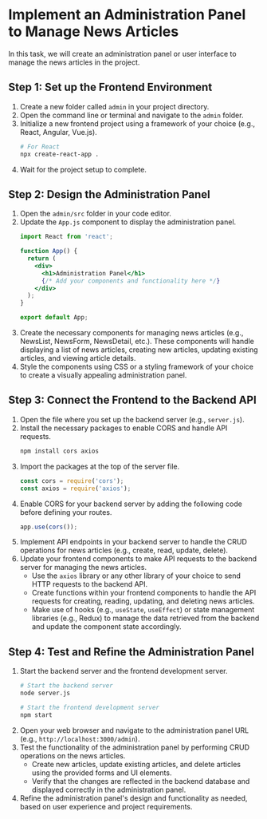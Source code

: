 

#  Implement an Administration Panel to Manage News Articles

In this task, we will create an administration panel or user interface to manage the news articles in the project.

## Step 1: Set up the Frontend Environment

1. Create a new folder called `admin` in your project directory.
2. Open the command line or terminal and navigate to the `admin` folder.
3. Initialize a new frontend project using a framework of your choice (e.g., React, Angular, Vue.js).
   ```bash
   # For React
   npx create-react-app .
   ```
4. Wait for the project setup to complete.

## Step 2: Design the Administration Panel

1. Open the `admin/src` folder in your code editor.
2. Update the `App.js` component to display the administration panel.
   ```jsx
   import React from 'react';

   function App() {
     return (
       <div>
         <h1>Administration Panel</h1>
         {/* Add your components and functionality here */}
       </div>
     );
   }

   export default App;
   ```
3. Create the necessary components for managing news articles (e.g., NewsList, NewsForm, NewsDetail, etc.). These components will handle displaying a list of news articles, creating new articles, updating existing articles, and viewing article details.
4. Style the components using CSS or a styling framework of your choice to create a visually appealing administration panel.

## Step 3: Connect the Frontend to the Backend API

1. Open the file where you set up the backend server (e.g., `server.js`).
2. Install the necessary packages to enable CORS and handle API requests.
   ```bash
   npm install cors axios
   ```
3. Import the packages at the top of the server file.
   ```javascript
   const cors = require('cors');
   const axios = require('axios');
   ```
4. Enable CORS for your backend server by adding the following code before defining your routes.
   ```javascript
   app.use(cors());
   ```
5. Implement API endpoints in your backend server to handle the CRUD operations for news articles (e.g., create, read, update, delete).
6. Update your frontend components to make API requests to the backend server for managing the news articles.
   - Use the `axios` library or any other library of your choice to send HTTP requests to the backend API.
   - Create functions within your frontend components to handle the API requests for creating, reading, updating, and deleting news articles.
   - Make use of hooks (e.g., `useState`, `useEffect`) or state management libraries (e.g., Redux) to manage the data retrieved from the backend and update the component state accordingly.

## Step 4: Test and Refine the Administration Panel

1. Start the backend server and the frontend development server.
   ```bash
   # Start the backend server
   node server.js

   # Start the frontend development server
   npm start
   ```
2. Open your web browser and navigate to the administration panel URL (e.g., `http://localhost:3000/admin`).
3. Test the functionality of the administration panel by performing CRUD operations on the news articles.
   - Create new articles, update existing articles, and delete articles using the provided forms and UI elements.
   - Verify that the changes are reflected in the backend database and displayed correctly in the administration panel.
4. Refine the administration panel's design and functionality as needed, based on user experience and project requirements.


